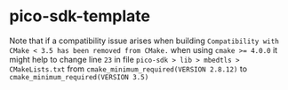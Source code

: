 # pico-sdk-template

Note that if a compatibility issue arises when building ```Compatibility with CMake < 3.5 has been removed from CMake.``` when using ```cmake >= 4.0.0``` it might help to change line ```23``` in file ```pico-sdk > lib > mbedtls > CMakeLists.txt``` from ```cmake_minimum_required(VERSION 2.8.12)``` to ```cmake_minimum_required(VERSION 3.5)```
